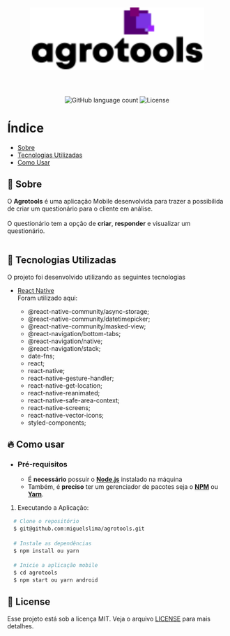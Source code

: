 <h3 align="center">
    <img alt="Logo" title="#logo" width="400px" src="logo.png">
    <br><br>
    <br>
</h3>

<p align="center">
  <img alt="GitHub language count" src="https://img.shields.io/github/languages/count/miguelslima/agrotools?color=%2304D361">

  <img alt="License" src="https://img.shields.io/badge/license-MIT-brightgreen">

</p>

# Índice

- [Sobre](#sobre)
- [Tecnologias Utilizadas](#tecnologias-utilizadas)
- [Como Usar](#como-usar)

<a id="sobre"></a>

## :bookmark: Sobre

O <strong>Agrotools</strong> é uma aplicação Mobile desenvolvida para trazer a possibilida de criar um questionário para o cliente em análise.<br><br>
O questionário tem a opção de <strong>criar</strong>, <strong>responder</strong> e <string>visualizar</string> um questionário.
<br><br>

<a id="tecnologias-utilizadas"></a>

## :rocket: Tecnologias Utilizadas

O projeto foi desenvolvido utilizando as seguintes tecnologias

- [React Native](https://reactnative.dev/) <br>
  Foram utilizado aqui:

  - @react-native-community/async-storage;
  - @react-native-community/datetimepicker;
  - @react-native-community/masked-view;
  - @react-navigation/bottom-tabs;
  - @react-navigation/native;
  - @react-navigation/stack;
  - date-fns;
  - react;
  - react-native;
  - react-native-gesture-handler;
  - react-native-get-location;
  - react-native-reanimated;
  - react-native-safe-area-context;
  - react-native-screens;
  - react-native-vector-icons;
  - styled-components;

<a id="como-usar"></a>

## :fire: Como usar

- ### **Pré-requisitos**

  - É **necessário** possuir o **[Node.js](https://nodejs.org/en/)** instalado na máquina
  - Também, é **preciso** ter um gerenciador de pacotes seja o **[NPM](https://www.npmjs.com/)** ou **[Yarn](https://yarnpkg.com/)**.

1. Executando a Aplicação:

```sh
  # Clone o repositório
  $ git@github.com:miguelslima/agrotools.git

  # Instale as dependências
  $ npm install ou yarn

  # Inicie a aplicação mobile
  $ cd agrotools
  $ npm start ou yarn android
```

## :memo: License

Esse projeto está sob a licença MIT. Veja o arquivo [LICENSE](LICENSE.md) para mais detalhes.
